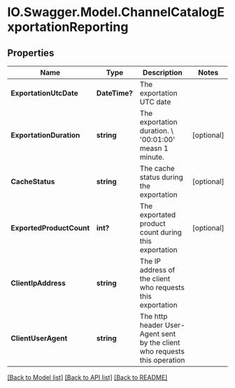 # IO.Swagger.Model.ChannelCatalogExportationReporting
## Properties

Name | Type | Description | Notes
------------ | ------------- | ------------- | -------------
**ExportationUtcDate** | **DateTime?** | The exportation UTC date | 
**ExportationDuration** | **string** | The exportation duration. \\ &#39;00:01:00&#39; measn 1 minute.  | [optional] 
**CacheStatus** | **string** | The cache status during the exportation | [optional] 
**ExportedProductCount** | **int?** | The exportated product count during this exportation | [optional] 
**ClientIpAddress** | **string** | The IP address of the client who requests this exportation | 
**ClientUserAgent** | **string** | The http header User-Agent sent by the client who requests this operation | 

[[Back to Model list]](../README.md#documentation-for-models) [[Back to API list]](../README.md#documentation-for-api-endpoints) [[Back to README]](../README.md)

